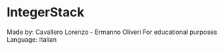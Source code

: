 # IntegerStack
Made by: Cavallero Lorenzo - Ermanno Oliveri
For educational purposes
Language: Italian
